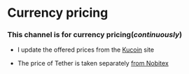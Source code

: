 # Currency pricing

### This channel is for currency pricing(*continuously*)


* I update the offered prices from the [Kucoin](https://www.kucoin.com/) site

* The price of Tether is taken separately [from Nobitex](https://nobitex.ir/)
